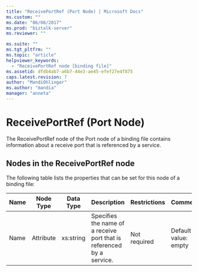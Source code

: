 ```yaml
---
title: "ReceivePortRef (Port Node) | Microsoft Docs"
ms.custom: ""
ms.date: "06/08/2017"
ms.prod: "biztalk-server"
ms.reviewer: ""

ms.suite: ""
ms.tgt_pltfrm: ""
ms.topic: "article"
helpviewer_keywords: 
  - "ReceivePortRef node [binding file]"
ms.assetid: dfdb4ab7-a6b7-44e3-ae45-efef27e4f875
caps.latest.revision: 7
author: "MandiOhlinger"
ms.author: "mandia"
manager: "anneta"
---
```

# ReceivePortRef (Port Node)
The ReceivePortRef node of the Port node of a binding file contains information about a receive port that is referenced by a service.  

## Nodes in the ReceivePortRef node  
 The following table lists the properties that can be set for this node of a binding file:  


| <strong>Name</strong> | <strong>Node Type</strong> | <strong>Data Type</strong> |                     <strong>Description</strong>                      | <strong>Restrictions</strong> | <strong>Comments</strong> |
|-----------------------|----------------------------|----------------------------|-----------------------------------------------------------------------|-------------------------------|---------------------------|
|         Name          |         Attribute          |         xs:string          | Specifies the name of a receive port that is referenced by a service. |         Not required          |   Default value: empty    |


